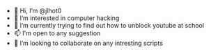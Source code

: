 - 👋 Hi, I’m @jlhot0 
- 👀 I’m interested in computer hacking
- 🌱 I’m currently trying to find out how to unblock youtube at school
- 📫 I'm open to any suggestion
- 💞️ I’m looking to collaborate on any intresting scripts

<!---
jlhot0/jlhot0 is a ✨ special ✨ repository because its `README.md` (this file) appears on your GitHub profile.
You can click the Preview link to take a look at your changes.
--->

